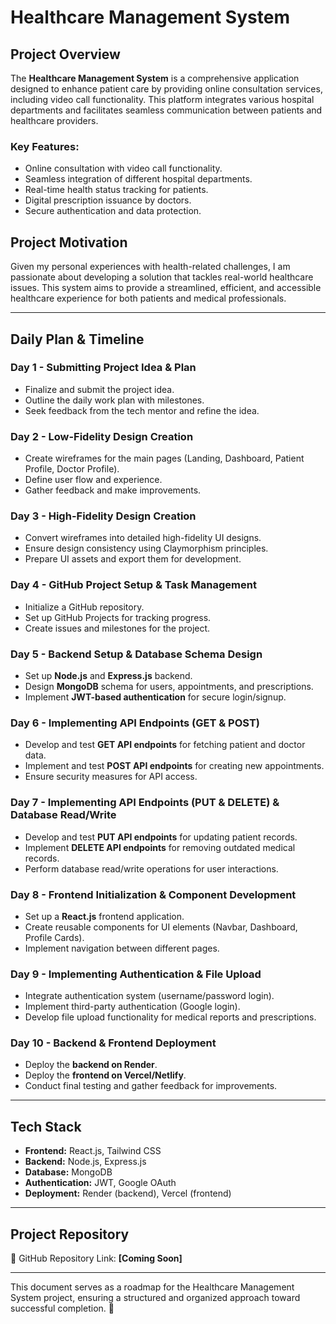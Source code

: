 # Healthcare Management System  

## **Project Overview**  
The **Healthcare Management System** is a comprehensive application designed to enhance patient care by providing online consultation services, including video call functionality. This platform integrates various hospital departments and facilitates seamless communication between patients and healthcare providers.  

### **Key Features:**  
- Online consultation with video call functionality.  
- Seamless integration of different hospital departments.  
- Real-time health status tracking for patients.  
- Digital prescription issuance by doctors.  
- Secure authentication and data protection.  

## **Project Motivation**  
Given my personal experiences with health-related challenges, I am passionate about developing a solution that tackles real-world healthcare issues. This system aims to provide a streamlined, efficient, and accessible healthcare experience for both patients and medical professionals.  

---

## **Daily Plan & Timeline**  

### **Day 1 - Submitting Project Idea & Plan**  
- Finalize and submit the project idea.  
- Outline the daily work plan with milestones.  
- Seek feedback from the tech mentor and refine the idea.  

### **Day 2 - Low-Fidelity Design Creation**  
- Create wireframes for the main pages (Landing, Dashboard, Patient Profile, Doctor Profile).  
- Define user flow and experience.  
- Gather feedback and make improvements.  

### **Day 3 - High-Fidelity Design Creation**  
- Convert wireframes into detailed high-fidelity UI designs.  
- Ensure design consistency using Claymorphism principles.  
- Prepare UI assets and export them for development.  

### **Day 4 - GitHub Project Setup & Task Management**  
- Initialize a GitHub repository.  
- Set up GitHub Projects for tracking progress.  
- Create issues and milestones for the project.  

### **Day 5 - Backend Setup & Database Schema Design**  
- Set up **Node.js** and **Express.js** backend.  
- Design **MongoDB** schema for users, appointments, and prescriptions.  
- Implement **JWT-based authentication** for secure login/signup.  

### **Day 6 - Implementing API Endpoints (GET & POST)**  
- Develop and test **GET API endpoints** for fetching patient and doctor data.  
- Implement and test **POST API endpoints** for creating new appointments.  
- Ensure security measures for API access.  

### **Day 7 - Implementing API Endpoints (PUT & DELETE) & Database Read/Write**  
- Develop and test **PUT API endpoints** for updating patient records.  
- Implement **DELETE API endpoints** for removing outdated medical records.  
- Perform database read/write operations for user interactions.  

### **Day 8 - Frontend Initialization & Component Development**  
- Set up a **React.js** frontend application.  
- Create reusable components for UI elements (Navbar, Dashboard, Profile Cards).  
- Implement navigation between different pages.  

### **Day 9 - Implementing Authentication & File Upload**  
- Integrate authentication system (username/password login).  
- Implement third-party authentication (Google login).  
- Develop file upload functionality for medical reports and prescriptions.  

### **Day 10 - Backend & Frontend Deployment**  
- Deploy the **backend on Render**.  
- Deploy the **frontend on Vercel/Netlify**.  
- Conduct final testing and gather feedback for improvements.  

---

## **Tech Stack**  
- **Frontend:** React.js, Tailwind CSS  
- **Backend:** Node.js, Express.js  
- **Database:** MongoDB  
- **Authentication:** JWT, Google OAuth  
- **Deployment:** Render (backend), Vercel (frontend)  

---

## **Project Repository**  
📌 GitHub Repository Link: **[Coming Soon]**  

---

This document serves as a roadmap for the Healthcare Management System project, ensuring a structured and organized approach toward successful completion. 🚀  

